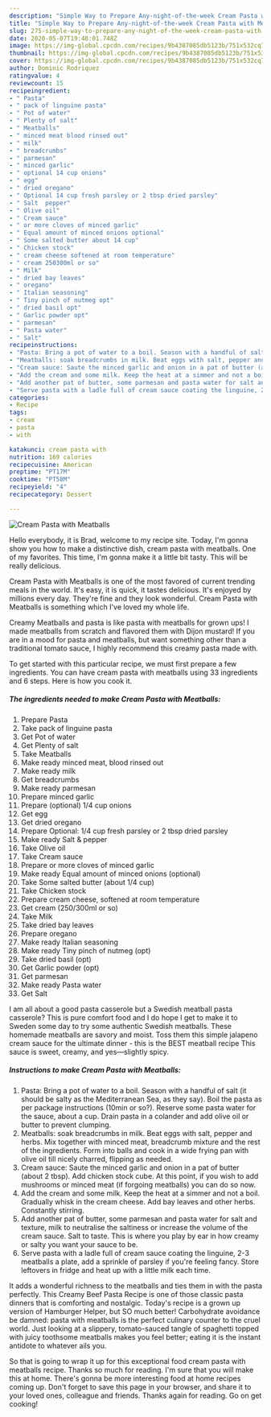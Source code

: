 ```yaml
---
description: "Simple Way to Prepare Any-night-of-the-week Cream Pasta with Meatballs"
title: "Simple Way to Prepare Any-night-of-the-week Cream Pasta with Meatballs"
slug: 275-simple-way-to-prepare-any-night-of-the-week-cream-pasta-with-meatballs
date: 2020-05-07T19:48:01.748Z
image: https://img-global.cpcdn.com/recipes/9b4387085db5123b/751x532cq70/cream-pasta-with-meatballs-recipe-main-photo.jpg
thumbnail: https://img-global.cpcdn.com/recipes/9b4387085db5123b/751x532cq70/cream-pasta-with-meatballs-recipe-main-photo.jpg
cover: https://img-global.cpcdn.com/recipes/9b4387085db5123b/751x532cq70/cream-pasta-with-meatballs-recipe-main-photo.jpg
author: Dominic Rodriquez
ratingvalue: 4
reviewcount: 15
recipeingredient:
- " Pasta"
- " pack of linguine pasta"
- " Pot of water"
- " Plenty of salt"
- " Meatballs"
- " minced meat blood rinsed out"
- " milk"
- " breadcrumbs"
- " parmesan"
- " minced garlic"
- " optional 14 cup onions"
- " egg"
- " dried oregano"
- " Optional 14 cup fresh parsley or 2 tbsp dried parsley"
- " Salt  pepper"
- " Olive oil"
- " Cream sauce"
- " or more cloves of minced garlic"
- " Equal amount of minced onions optional"
- " Some salted butter about 14 cup"
- " Chicken stock"
- " cream cheese softened at room temperature"
- " cream 250300ml or so"
- " Milk"
- " dried bay leaves"
- " oregano"
- " Italian seasoning"
- " Tiny pinch of nutmeg opt"
- " dried basil opt"
- " Garlic powder opt"
- " parmesan"
- " Pasta water"
- " Salt"
recipeinstructions:
- "Pasta: Bring a pot of water to a boil. Season with a handful of salt (it should be salty as the Mediterranean Sea, as they say). Boil the pasta as per package instructions (10min or so?). Reserve some pasta water for the sauce, about a cup. Drain pasta in a colander and add olive oil or butter to prevent clumping."
- "Meatballs: soak breadcrumbs in milk. Beat eggs with salt, pepper and herbs. Mix together with minced meat, breadcrumb mixture and the rest of the ingredients. Form into balls and cook in a wide frying pan with olive oil till nicely charred, flipping as needed."
- "Cream sauce: Saute the minced garlic and onion in a pat of butter (about 2 tbsp). Add chicken stock cube. At this point, if you wish to add mushrooms or minced meat (if forgoing meatballs) you can do so now."
- "Add the cream and some milk. Keep the heat at a simmer and not a boil. Gradually whisk in the cream cheese. Add bay leaves and other herbs. Constantly stirring."
- "Add another pat of butter, some parmesan and pasta water for salt and texture, milk to neutralise the saltiness or increase the volume of the cream sauce. Salt to taste. This is where you play by ear in how creamy or salty you want your sauce to be."
- "Serve pasta with a ladle full of cream sauce coating the linguine, 2-3 meatballs a plate, add a sprinkle of parsley if you&#39;re feeling fancy. Store leftovers in fridge and heat up with a little milk each time."
categories:
- Recipe
tags:
- cream
- pasta
- with

katakunci: cream pasta with 
nutrition: 169 calories
recipecuisine: American
preptime: "PT17M"
cooktime: "PT58M"
recipeyield: "4"
recipecategory: Dessert

---
```



![Cream Pasta with Meatballs](https://img-global.cpcdn.com/recipes/9b4387085db5123b/751x532cq70/cream-pasta-with-meatballs-recipe-main-photo.jpg)

Hello everybody, it is Brad, welcome to my recipe site. Today, I'm gonna show you how to make a distinctive dish, cream pasta with meatballs. One of my favorites. This time, I'm gonna make it a little bit tasty. This will be really delicious.

Cream Pasta with Meatballs is one of the most favored of current trending meals in the world. It's easy, it is quick, it tastes delicious. It's enjoyed by millions every day. They're fine and they look wonderful. Cream Pasta with Meatballs is something which I've loved my whole life.

Creamy Meatballs and pasta is like pasta with meatballs for grown ups! I made meatballs from scratch and flavored them with Dijon mustard! If you are in a mood for pasta and meatballs, but want something other than a traditional tomato sauce, I highly recommend this creamy pasta made with.


To get started with this particular recipe, we must first prepare a few ingredients. You can have cream pasta with meatballs using 33 ingredients and 6 steps. Here is how you cook it.

<!--inarticleads1-->

##### The ingredients needed to make Cream Pasta with Meatballs:

1. Prepare  Pasta
1. Take  pack of linguine pasta
1. Get  Pot of water
1. Get  Plenty of salt
1. Take  Meatballs
1. Make ready  minced meat, blood rinsed out
1. Make ready  milk
1. Get  breadcrumbs
1. Make ready  parmesan
1. Prepare  minced garlic
1. Prepare  (optional) 1/4 cup onions
1. Get  egg
1. Get  dried oregano
1. Prepare  Optional: 1/4 cup fresh parsley or 2 tbsp dried parsley
1. Make ready  Salt &amp; pepper
1. Take  Olive oil
1. Take  Cream sauce
1. Prepare  or more cloves of minced garlic
1. Make ready  Equal amount of minced onions (optional)
1. Take  Some salted butter (about 1/4 cup)
1. Take  Chicken stock
1. Prepare  cream cheese, softened at room temperature
1. Get  cream (250/300ml or so)
1. Take  Milk
1. Take  dried bay leaves
1. Prepare  oregano
1. Make ready  Italian seasoning
1. Make ready  Tiny pinch of nutmeg (opt)
1. Take  dried basil (opt)
1. Get  Garlic powder (opt)
1. Get  parmesan
1. Make ready  Pasta water
1. Get  Salt


I am all about a good pasta casserole but a Swedish meatball pasta casserole? This is pure comfort food and I do hope I get to make it to Sweden some day to try some authentic Swedish meatballs. These homemade meatballs are savory and moist. Toss them this simple jalapeno cream sauce for the ultimate dinner - this is the BEST meatball recipe This sauce is sweet, creamy, and yes—slightly spicy. 

<!--inarticleads2-->

##### Instructions to make Cream Pasta with Meatballs:

1. Pasta: Bring a pot of water to a boil. Season with a handful of salt (it should be salty as the Mediterranean Sea, as they say). Boil the pasta as per package instructions (10min or so?). Reserve some pasta water for the sauce, about a cup. Drain pasta in a colander and add olive oil or butter to prevent clumping.
1. Meatballs: soak breadcrumbs in milk. Beat eggs with salt, pepper and herbs. Mix together with minced meat, breadcrumb mixture and the rest of the ingredients. Form into balls and cook in a wide frying pan with olive oil till nicely charred, flipping as needed.
1. Cream sauce: Saute the minced garlic and onion in a pat of butter (about 2 tbsp). Add chicken stock cube. At this point, if you wish to add mushrooms or minced meat (if forgoing meatballs) you can do so now.
1. Add the cream and some milk. Keep the heat at a simmer and not a boil. Gradually whisk in the cream cheese. Add bay leaves and other herbs. Constantly stirring.
1. Add another pat of butter, some parmesan and pasta water for salt and texture, milk to neutralise the saltiness or increase the volume of the cream sauce. Salt to taste. This is where you play by ear in how creamy or salty you want your sauce to be.
1. Serve pasta with a ladle full of cream sauce coating the linguine, 2-3 meatballs a plate, add a sprinkle of parsley if you&#39;re feeling fancy. Store leftovers in fridge and heat up with a little milk each time.


It adds a wonderful richness to the meatballs and ties them in with the pasta perfectly. This Creamy Beef Pasta Recipe is one of those classic pasta dinners that is comforting and nostalgic. Today&#39;s recipe is a grown up version of Hamburger Helper, but SO much better! Carbohydrate avoidance be damned: pasta with meatballs is the perfect culinary counter to the cruel world. Just looking at a slippery, tomato-sauced tangle of spaghetti topped with juicy toothsome meatballs makes you feel better; eating it is the instant antidote to whatever ails you. 

So that is going to wrap it up for this exceptional food cream pasta with meatballs recipe. Thanks so much for reading. I'm sure that you will make this at home. There's gonna be more interesting food at home recipes coming up. Don't forget to save this page in your browser, and share it to your loved ones, colleague and friends. Thanks again for reading. Go on get cooking!
